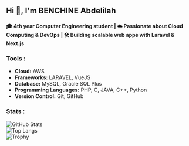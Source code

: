 ## Hi 👋, I'm BENCHINE Abdelilah 

#### **🎓 4th year Computer Engineering student | ☁️ Passionate about Cloud Computing & DevOps | 🛠 Building scalable web apps with Laravel & Next.js**

### Tools :
- **Cloud:** AWS
- **Frameworks:** LARAVEL, VueJS
- **Database:** MySQL, Oracle SQL Plus
- **Programming Languages:** PHP, C, JAVA, C++, Python
- **Version Control:** Git, GitHub

### Stats :
![GitHub Stats](https://github-readme-stats.vercel.app/api?username=BENCHINE11&show_icons=true&theme=transparent) <br/>
![Top Langs](https://github-readme-stats.vercel.app/api/top-langs/?username=BENCHINE11&layout=compact&theme=transparent) <br/>
![Trophy](https://github-profile-trophy.vercel.app/?username=BENCHINE11&theme=flat&row=1&margin-w=15)

<!--
**BENCHINE11/BENCHINE11** is a ✨ _special_ ✨ repository because its `README.md` (this file) appears on your GitHub profile.

Here are some ideas to get you started:

- 🔭 I’m currently working on ...
- 🌱 I’m currently learning ...
- 👯 I’m looking to collaborate on ...
- 🤔 I’m looking for help with ...
- 💬 Ask me about ...
- 📫 How to reach me: ...
- 😄 Pronouns: ...
- ⚡ Fun fact: ...
-->
